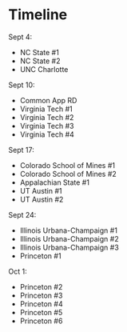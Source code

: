# Timeline

Sept 4:
- NC State #1
- NC State #2
- UNC Charlotte

Sept 10:
- Common App RD
- Virginia Tech #1
- Virginia Tech #2
- Virginia Tech #3
- Virginia Tech #4

Sept 17:
- Colorado School of Mines #1
- Colorado School of Mines #2
- Appalachian State #1
- UT Austin #1
- UT Austin #2

Sept 24:
- Illinois Urbana-Champaign #1
- Illinois Urbana-Champaign #2
- Illinois Urbana-Champaign #3
- Princeton #1

Oct 1:
- Princeton #2
- Princeton #3
- Princeton #4
- Princeton #5
- Princeton #6
